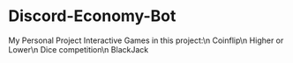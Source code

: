 # Discord-Economy-Bot

My Personal Project
Interactive Games in this project:\n
Coinflip\n
Higher or Lower\n
Dice competition\n
BlackJack
